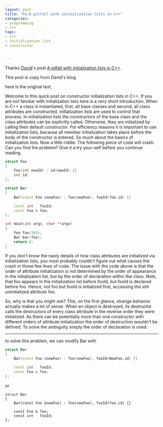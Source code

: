 ```yaml
---
layout: post
title: "Fw:A pitfall with initialization lists in C++"
categories:
- programming
- c++
tags:
- c++
- initialization list
- constructor


---
```


Thanks [David](https://geidav.wordpress.com/author/geidav/)'s 
post [A pitfall with initialization lists in C++](https://geidav.wordpress.com/2013/05/09/a-pitfall-with-initialization-lists-in-c/).

This post is copy from David's blog.

here is the original text,

Welcome to this quick post on constructor initialization lists in C++. 
If you are not familiar with initialization lists here is a very short introduction. 
When in C++ a class is instantiated, first, all base classes and second, 
all class attributes are constructed. 
Initialization lists are used to control that process. 
In initialization lists the constructors of the base class 
and the class attributes can be explicitly called. 
Otherwise, they are initialized by calling their default constructor. 
For efficiency reasons it is important to use initialization lists, 
because all member initialization takes place before the body of the constructor is entered. 
So much about the basics of initialization lists. 
Now a little riddle. The following piece of code will crash. 
Can you find the problem? Give it a try your-self before you continue reading.

```C++
struct Foo
{
    Foo(int newId) : id(newId) {}
    int id;
};

struct Bar
{
    Bar(const Foo &newFoo) : foo(newFoo), fooId(foo.id) {}

    const int   fooId;
    const Foo & foo;
};

int main(int argc, char **argv)
{
    Foo foo(303);
    Bar bar(foo);
    return 0;
}
```


If you don’t know the nasty details of how class attributes are initialized 
via initialization lists, you most probably couldn’t figure out what causes the
crash in those few lines of code. 
The issue with the code above is that the order of attribute initialization 
is not determined by the order of appearance in the initialization list, 
but by the order of declaration within the class. 
Note, that foo appears in the initialization list before fooId, 
but fooId is declared before foo. Hence, not foo but fooId is initialized first, 
accessing the still uninitialized attribute foo.

So, why is that you might ask? This, on the first glance, 
strange behavior actually makes a lot of sense. When an object is destroyed, 
its destructor calls the destructors of every class attribute in the reverse order they were initialized. 
As there can be potentially more than one constructor with 
different orders of attribute initialization the order of destruction wouldn’t be defined. 
To solve the ambiguity simply the order of declaration is used.

----------------------------------

to solve this problem, we can modify Bar with

```c++
struct Bar
{
    Bar(const Foo &newFoo) : foo(newFoo), fooId(NewFoo.id) {}

    const int   fooId;
    const Foo & foo;
};
```

or

```
struct Bar
{
    Bar(const Foo &newFoo) : foo(newFoo), fooId(foo.id) {}

    const Foo & foo;
    const int   fooId;
};
```
